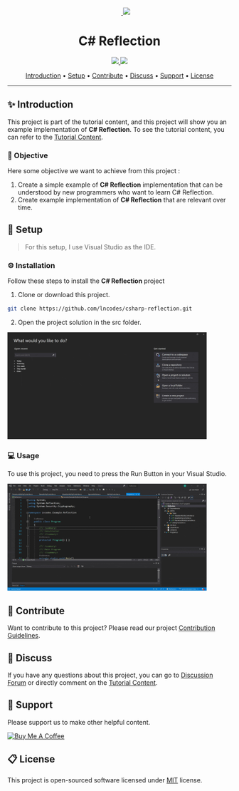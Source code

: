 <br>
<p align="center">
  &nbsp;&nbsp;&nbsp;&nbsp;&nbsp;&nbsp;&nbsp;<a href="https://lncodes.com">
    <img src="https://lncodes.com/wp-content/uploads/2020/09/lncodes-logo-animated.gif" height="175"></img>
  </a>
</p>

<h1 align="center">C# Reflection</h1>
<p align="center">
  <a href="https://github.com/lncodes/csharp-reflection/actions/workflows/build.yml">
      <img src="https://github.com/lncodes/csharp-reflection/actions/workflows/build.yml/badge.svg">
  </a> 
  <a href="https://sonarcloud.io/dashboard?id=lncodes_csharp-reflection">
      <img src="https://sonarcloud.io/api/project_badges/measure?project=lncodes_csharp-reflection&metric=alert_status">
  </a>
</p>

<p align="center">
  <a href="#introduction">Introduction</a> •
  <a href="#setup">Setup</a> •
  <a href="#contribute">Contribute</a> •
  <a href="#discuss">Discuss</a> •
  <a href="#support">Support</a> •
  <a href="#license">License</a>
</p>

---

<h2 id="introduction">✨ Introduction</h2>

This project is part of the tutorial content, and this project will show you an example implementation of **C# Reflection**. To see the tutorial content, you can refer to the [Tutorial Content](https://lncodes.com/tutorial/csharp/reflection/). 

<h3 id="objective">🎯 Objective</h3>

Here some objective we want to achieve from this project :
1. Create a simple example of **C# Reflection** implementation that can be understood by new programmers who want to learn C# Reflection.
2. Create example implementation of **C# Reflection** that are relevant over time.

<h2 id="setup">🧰 Setup </h2>

> For this setup, I use Visual Studio as the IDE.
### ⚙️ Installation 
Follow these steps to install the **C# Reflection** project
1. Clone or download this project.
``` bash 
git clone https://github.com/lncodes/csharp-reflection.git
```
2. Open the project solution in the src folder.

<img src="media/open-project.gif" height="240"/>

### 💻 Usage
To use this project, you need to press the Run Button in your Visual Studio.

<img src="media/run-project.gif" height="240"/>

<h2 id="contribute">💖 Contribute</h2>

Want to contribute to this project? Please read our project [Contribution Guidelines](CONTRIBUTING.md).

<h2 id="discuss">💬 Discuss</h2>

If you have any questions about this project, you can go to [Discussion Forum](https://github.com/lncodes/csharp-reflection/discussions) or directly comment on the [Tutorial Content](https://lncodes.com/tutorial/csharp/reflection/).

<h2 id="support">💌 Support</h2>

Please support us to make other helpful content.

<a href="https://www.buymeacoffee.com/lncodes" target="_blank"><img src="https://cdn.buymeacoffee.com/buttons/v2/default-yellow.png" alt="Buy Me A Coffee" height="64"></a>

<h2 id="license"> 📋 License</h2>

This project is open-sourced software licensed under [MIT](https://github.com/lncodes/csharp-reflection/blob/master/LICENSE) license.<br>